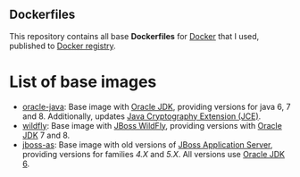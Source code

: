 ## Dockerfiles

This repository contains all base **Dockerfiles** for [Docker](https://www.docker.com/) that I used, published to [Docker registry](https://registry.hub.docker.com/).

# List of base images

* [oracle-java](oracle-java/README.md): Base image with [Oracle JDK](http://www.oracle.com/technetwork/pt/java/javase/downloads/index.html), providing versions for java 6, 7 and 8. Additionally, updates [Java Cryptography Extension (JCE)](http://www.oracle.com/technetwork/java/javase/downloads/jce8-download-2133166.html).
* [wildfly](wildfly/README.md): Base image with [JBoss WildFly](http://wildfly.org/), providing versions with [Oracle JDK](http://www.oracle.com/technetwork/pt/java/javase/downloads/index.html) 7 and 8.
* [jboss-as](jboss-as/README.md): Base image with old versions of [JBoss Application Server](http://jbossas.jboss.org/), providing versions for families *4.X* and *5.X*. All versions use [Oracle JDK 6](http://www.oracle.com/technetwork/pt/java/javase/downloads/index.html).
